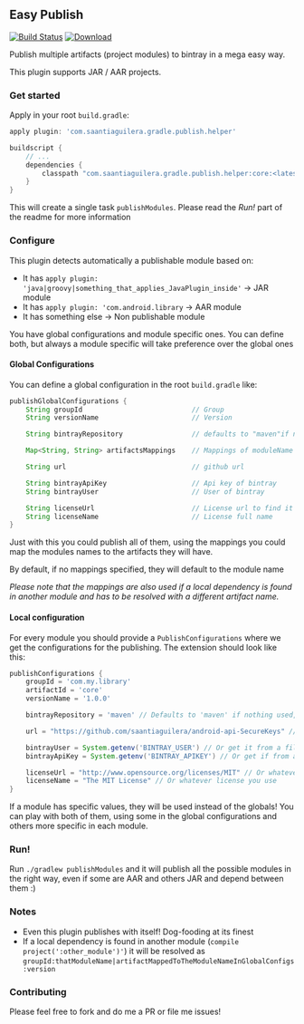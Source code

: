 ## Easy Publish

[![Build Status](https://travis-ci.org/saantiaguilera/gradle-api-easy_publish.svg?branch=master)](https://travis-ci.org/saantiaguilera/gradle-api-easy_publish) [![Download](https://api.bintray.com/packages/saantiaguilera/maven/com.saantiaguilera.gradle.publish.helper.core/images/download.svg) ](https://bintray.com/saantiaguilera/maven/com.saantiaguilera.gradle.publish.helper.core/_latestVersion)

Publish multiple artifacts (project modules) to bintray in a mega easy way.

This plugin supports JAR / AAR projects.

### Get started

Apply in your root `build.gradle`:

```gradle
apply plugin: 'com.saantiaguilera.gradle.publish.helper'

buildscript {
    // ...
    dependencies {
        classpath "com.saantiaguilera.gradle.publish.helper:core:<latest_version>"
    }
}
```

This will create a single task `publishModules`. Please read the _Run!_ part of the readme for more information

### Configure

This plugin detects automatically a publishable module based on:

* It has `apply plugin: 'java|groovy|something_that_applies_JavaPlugin_inside'` -> JAR module
* It has `apply plugin: 'com.android.library` -> AAR module
* It has something else -> Non publishable module

You have global configurations and module specific ones. You can define both, but always a module specific will take preference over the global ones

#### Global Configurations

You can define a global configuration in the root `build.gradle` like:
```gradle
publishGlobalConfigurations {
    String groupId                           // Group
    String versionName                       // Version

    String bintrayRepository                 // defaults to "maven"if not found

    Map<String, String> artifactsMappings    // Mappings of moduleName -> artifactName when publishing them

    String url                               // github url

    String bintrayApiKey                     // Api key of bintray
    String bintrayUser                       // User of bintray

    String licenseUrl                        // License url to find it
    String licenseName                       // License full name
}
```

Just with this you could publish all of them, using the mappings you could map the modules names to the artifacts they will have.

By default, if no mappings specified, they will default to the module name

_Please note that the mappings are also used if a local dependency is found in another module and has to be resolved with a different artifact name._


#### Local configuration

For every module you should provide a `PublishConfigurations` where we get the configurations for the publishing. The extension should look like this:

```gradle
publishConfigurations {
    groupId = 'com.my.library'
    artifactId = 'core'
    versionName = '1.0.0'

    bintrayRepository = 'maven' // Defaults to 'maven' if nothing used, but you can specify your own

    url = "https://github.com/saantiaguilera/android-api-SecureKeys" // Your url

    bintrayUser = System.getenv('BINTRAY_USER') // Or get it from a file?
    bintrayApiKey = System.getenv('BINTRAY_APIKEY') // Or get if from a file?

    licenseUrl = "http://www.opensource.org/licenses/MIT" // Or whatever license you use
    licenseName = "The MIT License" // Or whatever license you use
}
```

If a module has specific values, they will be used instead of the globals! You can play with both of them, using some in the global configurations and others more specific in each module.

### Run!

Run `./gradlew publishModules` and it will publish all the possible modules in the right way, even if some are AAR and others JAR and depend between them :)

### Notes

- Even this plugin publishes with itself! Dog-fooding at its finest
- If a local dependency is found in another module (`compile project(':other_module')'`) it will be resolved as `groupId:thatModuleName|artifactMappedToTheModuleNameInGlobalConfigs:version`

### Contributing

Please feel free to fork and do me a PR or file me issues!